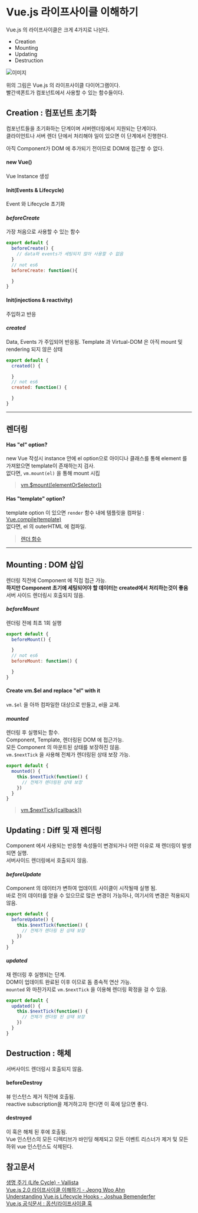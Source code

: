 # Vue.js 라이프사이클 이해하기

Vue.js 의 라이프사이클은 크게 4가지로 나뉜다.

* Creation
* Mounting
* Updating
* Destruction

![이미지](https://kr.vuejs.org/images/lifecycle.png)

위의 그림은 Vue.js 의 라이프사이클 다이어그램이다.  
빨간색폰트가 컴포넌트에서 사용할 수 있는 함수들이다.

## Creation : 컴포넌트 초기화
컴포넌트들을 초기화하는 단계이며 서버렌더링에서 지원되는 단계이다.  
클라이언트나 서버 렌더 단에서 처리해야 일이 있으면 이 단계에서 진행한다.

아직 Component가 DOM 에 추가되기 전이므로 DOM에 접근할 수 없다.

#### new Vue()
Vue Instance 생성
#### Init(Events & Lifecycle)
Event 와 Lifecycle 초기화
#### *beforeCreate*
가장 처음으로 사용할 수 있는 함수
```javascript
export default {
  beforeCreate() {
    // data와 events가 세팅되지 않아 사용할 수 없음
  }
  // not es6
  beforeCreate: function(){

  }
}
```
#### Init(injections & reactivity)
주입하고 반응

#### *created*
Data, Events 가 주입되어 반응됨. Template 과 Virtual-DOM 은 아직 mount 및 rendering 되지 않은 상태
```javascript
export default {
  created() {

  }
  // not es6
  created: function() {

  }
}
```
----
## 렌더링
#### Has "el" option?
new Vue 작성시 instance 안에 el option으로 아이디나 클래스를 통해 element 를 가져왔으면 template이 존재하는지 검사.  
없다면, `vm.mount(el)` 을 통해 mount 시킴

> [vm.$mount([elementOrSelector])](https://kr.vuejs.org/v2/api/index.html#vm-mount)

#### Has "template" option?
template option 이 있으면 `render` 함수 내에 템플릿을 컴파일 :  [Vue.compile(template)](https://kr.vuejs.org/v2/api/index.html#Vue-compile)  
없다면, el 의 outerHTML 에 컴파일.

> [렌더 함수](https://kr.vuejs.org/v2/guide/render-function.html)

----

## Mounting : DOM 삽입
렌더링 직전에 Component 에 직접 접근 가능.  
**하지만 Component 초기에 세팅되어야 할 데이터는 created에서 처리하는것이 좋음**  
서버 사이드 렌더링시 호출되지 않음.

#### *beforeMount*
렌더링 전에 최초 1회 실행
```javascript
export default {
  beforeMount() {

  }
  // not es6
  beforeMount: function() {

  }
}
```

#### Create vm.$el and replace "el" with it
`vm.$el` 을 아까 컴파일한 대상으로 만들고, el을 교체.

#### *mounted*
렌더링 후 실행되는 함수.  
Component, Template, 렌더링된 DOM 에 접근가능.  
모든 Component 의 마운트된 상태를 보장하진 않음.  
`vm.$nextTick` 을 사용해 전체가 렌더링된 상태 보장 가능.
```javascript
export default {
  mounted() {
    this.$nextTick(function() {
      // 전체가 렌더링된 상태 보장
    })  
  }
}
```
>[vm.$nextTick([callback])](https://kr.vuejs.org/v2/api/index.html#vm-nextTick)

## Updating : Diff 및 재 렌더링
Component 에서 사용되는 반응형 속성들이 변경되거나 어떤 이유로 재 렌더링이 발생되면 실행.  
서버사이드 렌더링에서 호출되지 않음.

#### *beforeUpdate*
Component 의 데이터가 변하여 업데이트 사이클이 시작될때 실행 됨.  
바로 전의 데이터를 얻을 수 있으므로 많은 변경이 가능하나, 여기서의 변경은 적용되지않음.  
```javascript
export default {
  beforeUpdate() {
    this.$nextTick(function() {
      // 전체가 렌더링 된 상태 보장
    })
  }
}
```

#### *updated*
재 렌더링 후 실행되는 단계.  
DOM이 업데이트 완료된 이후 이므로 돔 종속적 연산 가능.  
`mounted` 와 마찬가지로 `vm.$nextTick` 을 이용해 렌더링 확정을 걸 수 있음.
```javascript
export default {
  updated() {
    this.$nextTick(function() {
      // 전체가 렌더링 된 상태 보장
    })
  }
}
```
## Destruction : 해체
서버사이드 렌더링시 호출되지 않음.
#### beforeDestroy
뷰 인스턴스 제거 직전에 호출됨.   
reactive subscription을 제거하고자 한다면 이 훅에 담으면 좋다.  

#### destroyed
이 훅은 해체 된 후에 호출됨.  
Vue 인스턴스의 모든 디렉티브가 바인딩 해제되고 모든 이벤트 리스너가 제거 및 모든 하위 vue 인스턴스도 삭제된다.
## 참고문서
[생명 주기 (Life Cycle) - Vallista](https://github.com/Vallista/TIL/blob/master/vuejs/life-cycle.md)  
[Vue.js 2.0 라이프사이클 이해하기 - Jeong Woo Ahn](https://medium.com/witinweb/vue-js-%EB%9D%BC%EC%9D%B4%ED%94%84%EC%82%AC%EC%9D%B4%ED%81%B4-%EC%9D%B4%ED%95%B4%ED%95%98%EA%B8%B0-7780cdd97dd4)  
[Understanding Vue.js Lifecycle Hooks - Joshua Bemenderfer ](https://alligator.io/vuejs/component-lifecycle/)  
[Vue.js 공식문서 : 옵션/라이프사이클 훅](https://kr.vuejs.org/v2/api/index.html#%EC%98%B5%EC%85%98-%EB%9D%BC%EC%9D%B4%ED%94%84%EC%82%AC%EC%9D%B4%ED%81%B4-%ED%9B%85)
